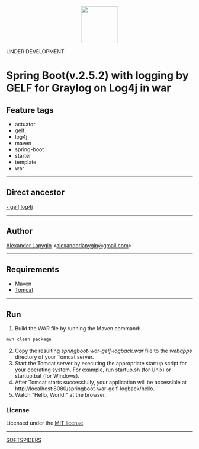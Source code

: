 <div align="center">
    <a href="https://github.com/softspiders/softspiders">
      <img src="https://avatars.githubusercontent.com/u/47006425?v=4"width="100" height="100"/>
    </a>
</div> 

UNDER DEVELOPMENT

# Spring Boot(v.2.5.2) with logging by GELF for Graylog on Log4j in war


## Feature tags

- actuator
- gelf
- log4j
- maven
- spring-boot
- starter
- template
- war

---

## Direct ancestor

[- gelf,log4j](https://github.com/AlexanderLapygin/springboot-war-helloworld#readme)

---

## Author

[Alexander Lapygin](https://github.com/AlexanderLapygin) <<alexanderlapygin@gmail.com>>

---

## Requirements

- [Maven](https://maven.apache.org/)
- [Tomcat](https://tomcat.apache.org/download-80.cgi)

---

## Run

1) Build the WAR file by running the Maven command:

```sh
mvn clean package
```
2) Copy the resulting *springboot-war-gelf-logback.war* file to the *webapps* directory of your Tomcat server.
3) Start the Tomcat server by executing the appropriate startup script for your operating system. For example, run startup.sh (for Unix) or startup.bat (for Windows).
4) After Tomcat starts successfully, your application will be accessible at http://localhost:8080/springboot-war-gelf-logback/hello.
5) Watch "Hello, World!" at the browser.


### License

Licensed under the [MIT license](./LICENSE)

---

[SOFTSPIDERS](https://github.com/softspiders/softspiders)

